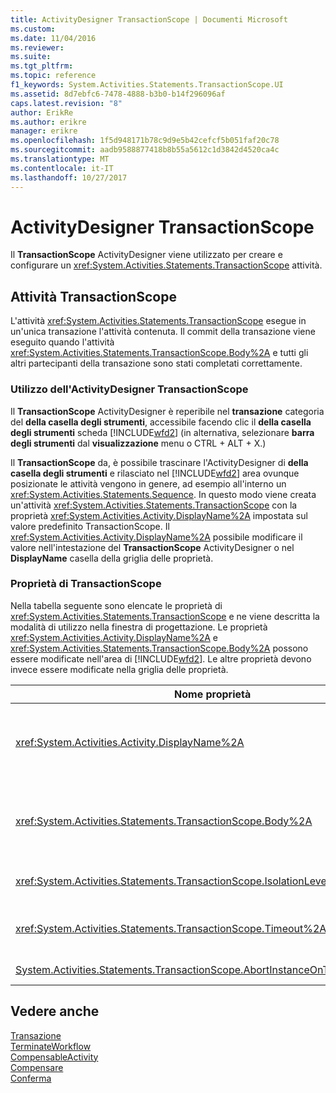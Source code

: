 ```yaml
---
title: ActivityDesigner TransactionScope | Documenti Microsoft
ms.custom: 
ms.date: 11/04/2016
ms.reviewer: 
ms.suite: 
ms.tgt_pltfrm: 
ms.topic: reference
f1_keywords: System.Activities.Statements.TransactionScope.UI
ms.assetid: 8d7ebfc6-7478-4888-b3b0-b14f296096af
caps.latest.revision: "8"
author: ErikRe
ms.author: erikre
manager: erikre
ms.openlocfilehash: 1f5d948171b78c9d9e5b42cefcf5b051faf20c78
ms.sourcegitcommit: aadb9588877418b8b55a5612c1d3842d4520ca4c
ms.translationtype: MT
ms.contentlocale: it-IT
ms.lasthandoff: 10/27/2017
---
```

# <a name="transactionscope-activity-designer"></a>ActivityDesigner TransactionScope
Il **TransactionScope** ActivityDesigner viene utilizzato per creare e configurare un <xref:System.Activities.Statements.TransactionScope> attività.  
  
## <a name="the-transactionscope-activity"></a>Attività TransactionScope  
 L'attività <xref:System.Activities.Statements.TransactionScope> esegue in un'unica transazione l'attività contenuta. Il commit della transazione viene eseguito quando l'attività <xref:System.Activities.Statements.TransactionScope.Body%2A> e tutti gli altri partecipanti della transazione sono stati completati correttamente.  
  
### <a name="using-the-transactionscope-activity-designer"></a>Utilizzo dell'ActivityDesigner TransactionScope  
 Il **TransactionScope** ActivityDesigner è reperibile nel **transazione** categoria del **della casella degli strumenti**, accessibile facendo clic il **della casella degli strumenti**  scheda [!INCLUDE[wfd2](../workflow-designer/includes/wfd2_md.md)] (in alternativa, selezionare **barra degli strumenti** dal **visualizzazione** menu o CTRL + ALT + X.)  
  
 Il **TransactionScope** da, è possibile trascinare l'ActivityDesigner di **della casella degli strumenti** e rilasciato nel [!INCLUDE[wfd2](../workflow-designer/includes/wfd2_md.md)] area ovunque posizionate le attività vengono in genere, ad esempio all'interno un <xref:System.Activities.Statements.Sequence>. In questo modo viene creata un'attività <xref:System.Activities.Statements.TransactionScope> con la proprietà <xref:System.Activities.Activity.DisplayName%2A> impostata sul valore predefinito TransactionScope. Il <xref:System.Activities.Activity.DisplayName%2A> possibile modificare il valore nell'intestazione del **TransactionScope** ActivityDesigner o nel **DisplayName** casella della griglia delle proprietà.  
  
### <a name="the-transactionscope-properties"></a>Proprietà di TransactionScope  
 Nella tabella seguente sono elencate le proprietà di <xref:System.Activities.Statements.TransactionScope> e ne viene descritta la modalità di utilizzo nella finestra di progettazione. Le proprietà <xref:System.Activities.Activity.DisplayName%2A> e <xref:System.Activities.Statements.TransactionScope.Body%2A> possono essere modificate nell'area di [!INCLUDE[wfd2](../workflow-designer/includes/wfd2_md.md)]. Le altre proprietà devono invece essere modificate nella griglia delle proprietà.  
  
|Nome proprietà|Obbligatorio|Utilizzo|  
|-------------------|--------------|-----------|  
|<xref:System.Activities.Activity.DisplayName%2A>|False|Nome descrittivo facoltativo dell'attività <xref:System.Activities.Statements.TransactionScope>. Il valore predefinito è TransactionScope. Sebbene non sia obbligatorio specificare il valore di <xref:System.Activities.Activity.DisplayName%2A>, è consigliabile farlo.|  
|<xref:System.Activities.Statements.TransactionScope.Body%2A>|True|Consente di specificare l'attività da eseguire in un'unica transazione. Per aggiungere il <xref:System.Activities.Statements.TransactionScope.Body%2A> attività, trascinare un'attività dal **della casella degli strumenti** nel **corpo** casella il **TransactionScope** ActivityDesigner con testo di suggerimento "rilasciare l'attività di seguito".|  
|<xref:System.Activities.Statements.TransactionScope.IsolationLevel%2A>|True|Consente di specificare la proprietà <xref:System.Transactions.IsolationLevel> per questa attività <xref:System.Activities.Statements.TransactionScope>.|  
|<xref:System.Activities.Statements.TransactionScope.Timeout%2A>|False|Consente di specificare l'intervallo di tempo (nel formato 00:00:00, che indica ore:minuti:secondi) disponibile per il completamento della transazione. Il valore predefinito è 1 minuto (00:01:00).|  
|[System.Activities.Statements.TransactionScope.AbortInstanceOnTransactionFailure](https://msdn.microsoft.com/library/system.activities.statements.transactionscope.abortinstanceontransactionfailure.aspx)|True|Specifica il valore che indica se il flusso di lavoro deve essere interrotto se la transazione si interrompe.|  
  
## <a name="see-also"></a>Vedere anche  
 [Transazione](../workflow-designer/transaction-activity-designers.md)   
 [TerminateWorkflow](../workflow-designer/terminateworkflow-activity-designer.md)   
 [CompensableActivity](../workflow-designer/compensableactivity-activity-designer.md)   
 [Compensare](../workflow-designer/compensate-activity-designer.md)   
 [Conferma](../workflow-designer/confirm-activity-designer.md)